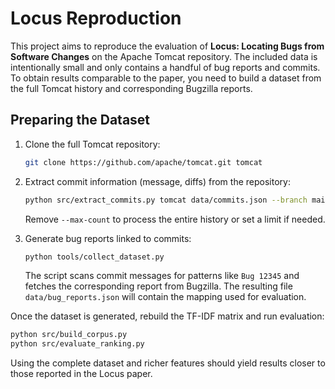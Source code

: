 # Locus Reproduction

This project aims to reproduce the evaluation of **Locus: Locating Bugs from Software Changes** on the Apache Tomcat repository. The included data is intentionally small and only contains a handful of bug reports and commits. To obtain results comparable to the paper, you need to build a dataset from the full Tomcat history and corresponding Bugzilla reports.

## Preparing the Dataset

1. Clone the full Tomcat repository:
   ```bash
   git clone https://github.com/apache/tomcat.git tomcat
   ```

2. Extract commit information (message, diffs) from the repository:
   ```bash
   python src/extract_commits.py tomcat data/commits.json --branch main
   ```
   Remove `--max-count` to process the entire history or set a limit if needed.

3. Generate bug reports linked to commits:
   ```bash
   python tools/collect_dataset.py
   ```
   The script scans commit messages for patterns like `Bug 12345` and fetches the corresponding report from Bugzilla. The resulting file `data/bug_reports.json` will contain the mapping used for evaluation.

Once the dataset is generated, rebuild the TF-IDF matrix and run evaluation:

```bash
python src/build_corpus.py
python src/evaluate_ranking.py
```

Using the complete dataset and richer features should yield results closer to those reported in the Locus paper.
